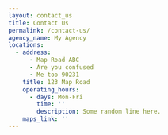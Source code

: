 ```yaml
---
layout: contact_us
title: Contact Us
permalink: /contact-us/
agency_name: My Agency
locations:
  - address:
      - Map Road ABC
      - Are you confused
      - Me too 90231
    title: 123 Map Road
    operating_hours:
      - days: Mon-Fri
        time: ''
        description: Some random line here.
    maps_link: ''
---
```

